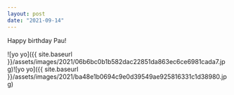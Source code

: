 ```yaml
---
layout: post
date: "2021-09-14"
---
```


Happy birthday Pau!

![yo yo]({{ site.baseurl }}/assets/images/2021/06b6bc0b1b582dac22851da863ec6ce6981cada7.jpg)![yo yo]({{ site.baseurl }}/assets/images/2021/ba48e1b0694c9e0d39549ae925816331c1d38980.jpg)

